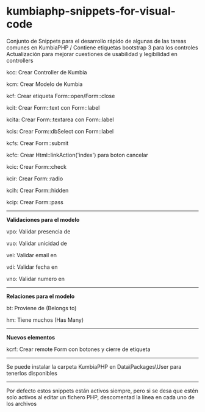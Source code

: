 # kumbiaphp-snippets-for-visual-code
Conjunto de Snippets para el desarrollo rápido de algunas de las tareas comunes en KumbiaPHP / Contiene etiquetas bootstrap 3 para los controles
Actualización para mejorar cuestiones de usabilidad y legibilidad en controllers

<p>kcc: Crear Controller de Kumbia</p>
<p>kcm: Crear Modelo de Kumbia</p>

<p>kcf: Crear etiqueta Form::open/Form::close</p>
<p>kcit: Crear Form::text con Form::label</p>
<p>kcita: Crear Form::textarea con Form::label</p>
<p>kcis: Crear Form::dbSelect con Form::label</p>
<p>kcfs: Crear Form::submit</p>
<p>kcfc: Crear Html::linkAction('index') para boton cancelar</p>
<p>kcic: Crear Form::check</p>
<p>kcir: Crear Form::radio</p>
<p>kcih: Crear Form::hidden</p>
<p>kcip: Crear Form::pass</p>

<hr/>
<p><strong>Validaciones para el modelo</strong></p>
<p>vpo: Validar presencia de</p>
<p>vuo: Validar unicidad de</p>
<p>vei: Validar email en</p>
<p>vdi: Validar fecha en</p>
<p>vno: Validar numero en</p>

<hr/>
<p><strong>Relaciones para el modelo</strong></p>
<p>bt: Proviene de (Belongs to)</p>
<p>hm: Tiene muchos (Has Many)</p>

<hr/>
<p><strong>Nuevos elementos</strong></p>
<p>kcrf: Crear remote Form con botones y cierre de etiqueta</p>

<hr/>
<p>Se puede instalar la carpeta KumbiaPHP en Data\Packages\User para tenerlos disponibles</p>

<hr/>
<p>Por defecto estos snippets están activos siempre, pero si se desa que estén solo activos al editar un fichero PHP, descomentad la línea <scope> en cada uno de los archivos</p>